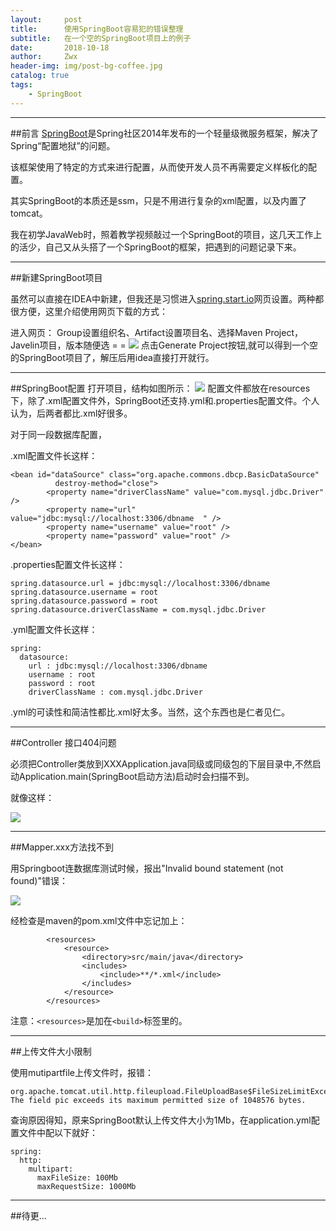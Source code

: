 ```yaml
---
layout:     post
title:      使用SpringBoot容易犯的错误整理
subtitle:   在一个空的SpringBoot项目上的例子
date:       2018-10-18
author:     Zwx
header-img: img/post-bg-coffee.jpg
catalog: true
tags:
    - SpringBoot
---
```


----
##前言
[SpringBoot](https://spring.io/projects/spring-boot)是Spring社区2014年发布的一个轻量级微服务框架，解决了Spring“配置地狱”的问题。

该框架使用了特定的方式来进行配置，从而使开发人员不再需要定义样板化的配置。

其实SpringBoot的本质还是ssm，只是不用进行复杂的xml配置，以及内置了tomcat。

我在初学JavaWeb时，照着教学视频敲过一个SpringBoot的项目，这几天工作上的活少，自己又从头搭了一个SpringBoot的框架，把遇到的问题记录下来。

---
##新建SpringBoot项目

虽然可以直接在IDEA中新建，但我还是习惯进入[spring.start.io](https://start.spring.io/)网页设置。两种都很方便，这里介绍使用网页下载的方式：

进入网页：
Group设置组织名、Artifact设置项目名、选择Maven Project，Javelin项目，版本随便选 = = 
![](http://pgoj9ayje.bkt.clouddn.com/start.png)
点击Generate Project按钮,就可以得到一个空的SpringBoot项目了，解压后用idea直接打开就行。

---
##SpringBoot配置
打开项目，结构如图所示：
![](http://pgoj9ayje.bkt.clouddn.com/mulu.png)
配置文件都放在resources下，除了.xml配置文件外，SpringBoot还支持.yml和.properties配置文件。个人认为，后两者都比.xml好很多。

对于同一段数据库配置，

.xml配置文件长这样：
```$xslt
<bean id="dataSource" class="org.apache.commons.dbcp.BasicDataSource"
		  destroy-method="close">
		<property name="driverClassName" value="com.mysql.jdbc.Driver" />
		<property name="url" value="jdbc:mysql://localhost:3306/dbname  " />
		<property name="username" value="root" />
		<property name="password" value="root" />
</bean>
```
.properties配置文件长这样：
```$xslt
spring.datasource.url = jdbc:mysql://localhost:3306/dbname  
spring.datasource.username = root  
spring.datasource.password = root  
spring.datasource.driverClassName = com.mysql.jdbc.Driver  
```

.yml配置文件长这样：
```$xslt
spring:  
  datasource:  
    url : jdbc:mysql://localhost:3306/dbname  
    username : root  
    password : root  
    driverClassName : com.mysql.jdbc.Driver  
```

.yml的可读性和简洁性都比.xml好太多。当然，这个东西也是仁者见仁。

---
##Controller 接口404问题

必须把Controller类放到XXXApplication.java同级或同级包的下层目录中,不然启动Application.main(SpringBoot启动方法)启动时会扫描不到。

就像这样：

![](http://pgoj9ayje.bkt.clouddn.com/mulu2.png)

---
##Mapper.xxx方法找不到

用Springboot连数据库测试时候，报出"Invalid bound statement (not found)"错误：

![](http://pgoj9ayje.bkt.clouddn.com/error.png)

经检查是maven的pom.xml文件中忘记加上：
```$xslt
        <resources>
            <resource>
                <directory>src/main/java</directory>
                <includes>
                    <include>**/*.xml</include>
                </includes>
            </resource>
        </resources>
```

注意：`<resources>`是加在`<build>`标签里的。

---
##上传文件大小限制

使用mutipartfile上传文件时，报错：
```
org.apache.tomcat.util.http.fileupload.FileUploadBase$FileSizeLimitExceededException: The field pic exceeds its maximum permitted size of 1048576 bytes.
```

查询原因得知，原来SpringBoot默认上传文件大小为1Mb，在application.yml配置文件中配以下就好：
```$xslt
spring:
  http:
    multipart:
      maxFileSize: 100Mb
      maxRequestSize: 1000Mb
```

---
##待更...




